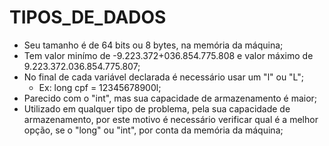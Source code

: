 # TIPOS_DE_DADOS

- Seu tamanho é de 64 bits ou 8 bytes, na memória da máquina;
- Tem valor minímo de -9.223.372+036.854.775.808 e valor máximo de 9.223.372.036.854.775.807;
- No final de cada variável declarada é necessário usar um "l" ou "L";
  - Ex: long cpf = 12345678900l;
- Parecido com o "int", mas sua capacidade de armazenamento é maior;
- Utilizado em qualquer tipo de problema, pela sua capacidade de armazenamento, por este motivo é necessário verificar qual é a melhor opção, se o "long" ou "int", por conta da memória da máquina;
